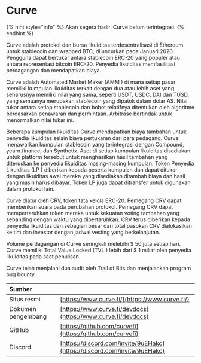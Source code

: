# Curve

{% hint style="info" %}
Akan segera hadir. Curve belum terintegrasi.
{% endhint %}

Curve adalah protokol dan bursa likuiditas terdesentralisasi di Ethereum untuk stablecoin dan wrapped BTC, diluncurkan pada Januari 2020. Pengguna dapat bertukar antara stablecoin ERC-20 yang populer atau antara representasi bitcoin ERC-20. Penyedia likuiditas memfasilitasi perdagangan dan mendapatkan biaya.

Curve adalah Automated Market Maker  \(AMM \) di mana setiap pasar memiliki kumpulan likuiditas terkait dengan dua atau lebih aset yang seharusnya memiliki nilai yang sama, seperti USDT, USDC, DAI dan TUSD, yang semuanya merupakan stablecoin yang dipatok dalam dolar AS. Nilai tukar antara setiap stablecoin dan bobot relatifnya ditentukan oleh algoritme berdasarkan penawaran dan permintaan. Arbitrase bertindak untuk menormalkan nilai tukar ini.

Beberapa kumpulan likuiditas Curve mendapatkan biaya tambahan untuk penyedia likuiditas selain biaya pertukaran dari para pedagang. Curve menawarkan kumpulan stablecoin yang terintegrasi dengan Compound, yearn.finance, dan Synthetix. Aset di setiap kumpulan likuiditas disediakan untuk platform tersebut untuk menghasilkan hasil tambahan yang diteruskan ke penyedia likuiditas masing-masing kumpulan. Token Penyedia Likuiditas  \(LP \) diberikan kepada peserta kumpulan dan dapat ditukar dengan likuiditas awal mereka yang disediakan ditambah biaya dan hasil yang masih harus dibayar. Token LP juga dapat ditransfer untuk digunakan dalam protokol lain.

Curve diatur oleh CRV, token tata kelola ERC-20. Pemegang CRV dapat memberikan suara pada perubahan protokol. Pemegang CRV dapat mempertaruhkan token mereka untuk kekuatan voting tambahan yang sebanding dengan waktu yang dipertaruhkan. CRV terus diberikan kepada penyedia likuiditas dan sebagian besar dari total pasokan CRV dialokasikan ke tim dan investor dengan jadwal vesting yang berkelanjutan.

Volume perdagangan di Curve seringkali melebihi $ 50 juta setiap hari. Curve memiliki Total Value Locked  \(TVL \) lebih dari $ 1 miliar oleh penyedia likuiditas pada saat penulisan.

Curve telah menjalani dua audit oleh Trail of Bits dan menjalankan program bug bounty.

| Sumber |  |
| :--- | :--- |
| Situs resmi | [https://www.curve.fi/](https://www.curve.fi/) |
| Dokumen pengembang | [https://www.curve.fi/devdocs](https://www.curve.fi/devdocs) |
| GitHub | [https://github.com/curvefi](https://github.com/curvefi) |
| Discord | [https://discord.com/invite/9uEHakc](https://discord.com/invite/9uEHakc) |

